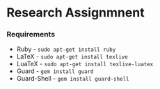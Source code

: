 # Research Assignmnent

### Requirements
* Ruby - `sudo apt-get install ruby`
* LaTeX - `sudo apt-get install texlive`
* LuaTeX - `sudo apt-get install texlive-luatex`
* Guard - `gem install guard`
* Guard-Shell - `gem install guard-shell`
